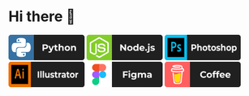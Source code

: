 # Hi there 👋

<img src="https://github.com/miro00/miro00/blob/main/assets/icons/Python.png" alt="python" width="150" height="50">
<img src="https://github.com/miro00/miro00/blob/main/assets/icons/Node.js.png" alt="nodejs" width="150" height="50">
<img src="https://github.com/miro00/miro00/blob/main/assets/icons/Photoshop.png" alt="photoshop" width="150" height="50">
<img src="https://github.com/miro00/miro00/blob/main/assets/icons/Illustrator.png" alt="illustrator" width="150" height="50">
<img src="https://github.com/miro00/miro00/blob/main/assets/icons/Figma.png" alt="figma" width="150" height="50">
<img src="https://github.com/miro00/miro00/blob/main/assets/icons/BuyMeACoffee.png" alt="coffee" width="150" height="50">
